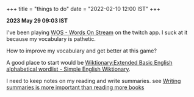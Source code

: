 +++
title = "things to do"
date = "2022-02-10 12:00 IST"
+++

**2023 May 29 09:03 IST**

I've been playing [WOS - Words On Stream](https://wos.gg/en/) on the twitch app. I suck at it because my vocabulary is pathetic. 

How to improve my vocabulary and get better at this game? 

A good place to start would be [Wiktionary:Extended Basic English alphabetical wordlist - Simple English Wiktionary](https://simple.m.wiktionary.org/wiki/Wiktionary:Extended_Basic_English_alphabetical_wordlist).

I need to keep notes on my reading and write summaries. see [Writing summaries is more important than reading more books](https://www.andreasfragner.com/writing/writing-summaries)